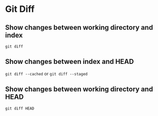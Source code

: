 

# Git Diff
## Show changes between working directory and index
`git diff`

## Show changes between index and HEAD
`git diff --cached`
or
`git diff --staged`

## Show changes between working directory and HEAD
`git diff HEAD`


